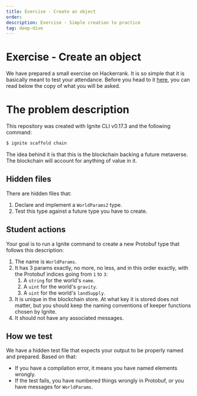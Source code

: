```yaml
---
title: Exercise - Create an object
order:
description: Exercise - Simple creation to practice
tag: deep-dive
---
```


# Exercise - Create an object

We have prepared a small exercise on Hackerrank. It is so simple that it is basically meant to test your attendance. Before you head to it [here](TODO), you can read below the copy of what you will be asked.

# The problem description

This repository was created with Ignite CLI v0.17.3 and the following command:

```sh
$ ignite scaffold chain
```

The idea behind it is that this is the blockchain backing a future metaverse. The blockchain will account for anything of value in it.

## Hidden files

There are hidden files that:

1. Declare and implement a `WorldParams2` type.
2. Test this type against a future type you have to create.

## Student actions

Your goal is to run a Ignite command to create a new Protobuf type that follows this description:

1. The name is `WorldParams`.
2. It has 3 params exactly, no more, no less, and in this order exactly, with the Protobuf indices going from `1` to `3`:
   1. A `string` for the world's `name`.
   2. A `uint` for the world's `gravity`.
   3. A `uint` for the world's `landSupply`.
3. It is unique in the blockchain store. At what key it is stored does not matter, but you should keep the naming conventions of keeper functions chosen by Ignite.
4. It should not have any associated messages.

## How we test

We have a hidden test file that expects your output to be properly named and prepared. Based on that:

* If you have a compilation error, it means you have named elements wrongly.
* If the test fails, you have numbered things wrongly in Protobuf, or you have messages for `WorldParams`.
